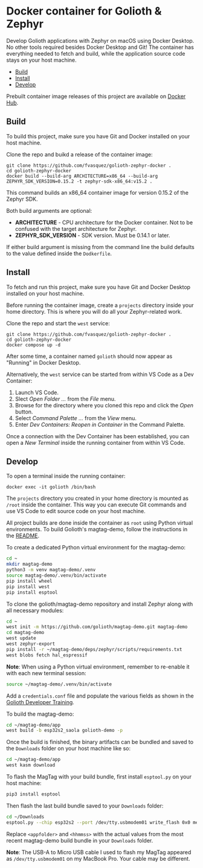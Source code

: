 # Docker container for Golioth & Zephyr

Develop Golioth applications with Zephyr on macOS using Docker Desktop. No other tools required besides Docker Desktop and Git! The container has everything needed to fetch and build, while the application source code stays on your host machine.

  * [Build](#build)
  * [Install](#install)
  * [Develop](#develop)

Prebuilt container image releases of this project are available on [Docker Hub](https://hub.docker.com/repository/docker/st8l3ss/zephyr-sdk-x86_64/general).

## Build

To build this project, make sure you have Git and Docker installed on your host machine.

Clone the repo and buikd a release of the container image:

``` shell
git clone https://github.com/fvasquez/golioth-zephyr-docker .
cd golioth-zephyr-docker
docker build --build-arg ARCHITECTURE=x86_64 --build-arg ZEPHYR_SDK_VERSION=0.15.2 -t zephyr-sdk-x86_64:v15.2 .
```

This command builds an x86_64 container image for version 0.15.2 of the Zephyr SDK.

Both build arguments are optional:

* **ARCHITECTURE** - CPU architecture for the Docker container. Not to be confused with the target architecture for Zephyr.
* **ZEPHYR_SDK_VERSION** - SDK version. Must be 0.14.1 or later.

If either build argument is missing from the command line the build defaults to the value defined inside the `Dodkerfile`.

## Install

To fetch and run this project, make sure you have Git and Docker Desktop installed on your host machine.

Before running the container image, create a `projects` directory inside your home directory. This is where you will do all your Zephyr-related work.

Clone the repo and start the `west` service:

``` shell
git clone https://github.com/fvasquez/golioth-zephyr-docker .
cd golioth-zephyr-docker
docker compose up -d
```

After some time, a container named `golioth` should now appear as "Running" in Docker Desktop.

Alternatively, the `west` service can be started from within VS Code as a Dev Container:

1. Launch VS Code.
2. Slect *Open Folder ...* from the *File* menu.
3. Browse for the directory where you cloned this repo and click the *Open* button.
3. Select *Command Palette ...* from the *View* menu.
5. Enter *Dev Containers: Reopen in Container* in the Command Palette.

Once a connection with the Dev Container has been established, you can open a *New Terminal* inside the running container from within VS Code.

## Develop

To open a terminal inside the running container:

```
docker exec -it golioth /bin/bash
```

The `projects` directory you created in your home directory is mounted as `/root` inside the container. This way you can execute Git commands and use VS Code to edit source code on your host machine.

All project builds are done inside the container as `root` using Python virtual environments. To build Golioth's magtag-demo, follow the instructions in the [README](https://github.com/golioth/magtag-demo).

To create a dedicated Python virtual environment for the magtag-demo:

``` bash
cd ~
mkdir magtag-demo
python3 -m venv magtag-demo/.venv
source magtag-demo/.venv/bin/activate
pip install wheel
pip install west
pip install esptool
```

To clone the golioth/magtag-demo repository and install Zephyr along with all necessary modules:

``` bash
cd ~
west init -m https://github.com/golioth/magtag-demo.git magtag-demo
cd magtag-demo
west update
west zephyr-export
pip install -r ~/magtag-demo/deps/zephyr/scripts/requirements.txt
west blobs fetch hal_espressif
```

**Note**: When using a Python virtual environment, remember to re-enable it with each new terminal session:

``` bash
source ~/magtag-demo/.venv/bin/activate
```

Add a `credentials.conf` file and populate the various fields as shown in the [Golioth Developer Training](https://training.golioth.io/docs/golioth-exercises/compile-golioth-demo).

To build the magtag-demo:

``` bash
cd ~/magtag-demo/app
west build -b esp32s2_saola golioth-demo -p
```

Once the build is finished, the binary artifacts can be bundled and saved to the `Downloads` folder on your host machine  like so:

``` bash
cd ~/magtag-demo/app
west kasm download
```

To flash the MagTag with your build bundle, first install `esptool.py` on your host machine:

``` bash
pip3 install esptool
```

Then flash the last build bundle saved to your `Downloads` folder:

``` bash
cd ~/Downloads
esptool.py --chip esp32s2 --port /dev/tty.usbmodem01 write_flash 0x0 merged_<appfolder>_<hhmmss>.bin
```

Replace `<appfolder>` and `<hhmmss>` with the actual values from the most recent magtag-demo build bundle in your `Downloads` folder.

**Note**: The USB-A to Micro USB cable I used to flash my MagTag appeared as `/dev/tty.usbmodem01` on my MacBook Pro. Your cable may be different.
